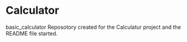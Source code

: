 # Calculator
basic_calculator
Reposotory created for the Calculatur project and the README file started.
